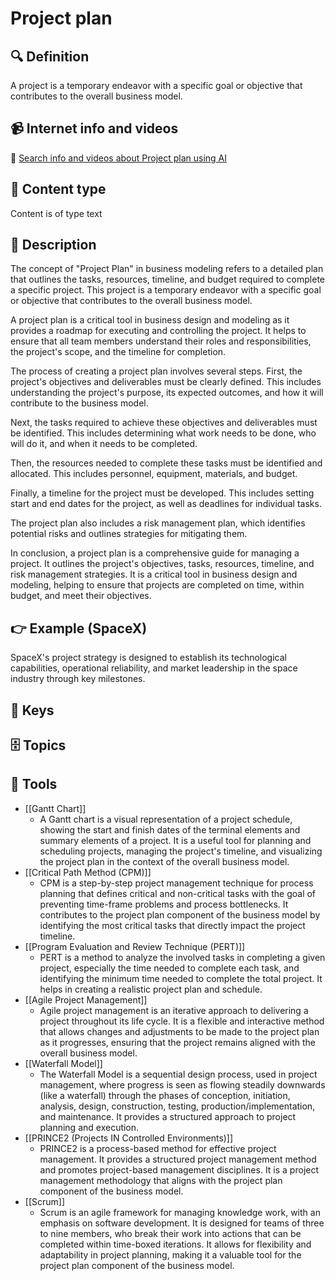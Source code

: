 
# Project plan


## 🔍 Definition
A project is a temporary endeavor with a specific goal or objective that contributes to the overall business model.


## 📹 Internet info and videos
🤖 [Search info and videos about Project plan using AI](https://www.perplexity.ai/search?q=videos+about+Project+plan:+A+project+is+a+temporary+endeavor+with+a+specific+goal+or+objective+that+contributes+to+the+overall+business+model.
)

## 📰 Content type 
Content is of type text

## 📖 Description
The concept of "Project Plan" in business modeling refers to a detailed plan that outlines the tasks, resources, timeline, and budget required to complete a specific project. This project is a temporary endeavor with a specific goal or objective that contributes to the overall business model. 

A project plan is a critical tool in business design and modeling as it provides a roadmap for executing and controlling the project. It helps to ensure that all team members understand their roles and responsibilities, the project's scope, and the timeline for completion. 

The process of creating a project plan involves several steps. First, the project's objectives and deliverables must be clearly defined. This includes understanding the project's purpose, its expected outcomes, and how it will contribute to the business model.

Next, the tasks required to achieve these objectives and deliverables must be identified. This includes determining what work needs to be done, who will do it, and when it needs to be completed. 

Then, the resources needed to complete these tasks must be identified and allocated. This includes personnel, equipment, materials, and budget. 

Finally, a timeline for the project must be developed. This includes setting start and end dates for the project, as well as deadlines for individual tasks. 

The project plan also includes a risk management plan, which identifies potential risks and outlines strategies for mitigating them. 

In conclusion, a project plan is a comprehensive guide for managing a project. It outlines the project's objectives, tasks, resources, timeline, and risk management strategies. It is a critical tool in business design and modeling, helping to ensure that projects are completed on time, within budget, and meet their objectives.

## 👉 Example (SpaceX)

SpaceX's project strategy is designed to establish its technological capabilities, operational reliability, and market leadership in the space industry through key milestones.

## 🔑 Keys



## 🗄️ Topics


## 🧰 Tools
- [[Gantt Chart]]
  - A Gantt chart is a visual representation of a project schedule, showing the start and finish dates of the terminal elements and summary elements of a project. It is a useful tool for planning and scheduling projects, managing the project's timeline, and visualizing the project plan in the context of the overall business model.
- [[Critical Path Method (CPM)]]
  - CPM is a step-by-step project management technique for process planning that defines critical and non-critical tasks with the goal of preventing time-frame problems and process bottlenecks. It contributes to the project plan component of the business model by identifying the most critical tasks that directly impact the project timeline.
- [[Program Evaluation and Review Technique (PERT)]]
  - PERT is a method to analyze the involved tasks in completing a given project, especially the time needed to complete each task, and identifying the minimum time needed to complete the total project. It helps in creating a realistic project plan and schedule.
- [[Agile Project Management]]
  - Agile project management is an iterative approach to delivering a project throughout its life cycle. It is a flexible and interactive method that allows changes and adjustments to be made to the project plan as it progresses, ensuring that the project remains aligned with the overall business model.
- [[Waterfall Model]]
  - The Waterfall Model is a sequential design process, used in project management, where progress is seen as flowing steadily downwards (like a waterfall) through the phases of conception, initiation, analysis, design, construction, testing, production/implementation, and maintenance. It provides a structured approach to project planning and execution.
- [[PRINCE2 (Projects IN Controlled Environments)]]
  - PRINCE2 is a process-based method for effective project management. It provides a structured project management method and promotes project-based management disciplines. It is a project management methodology that aligns with the project plan component of the business model.
- [[Scrum]]
  - Scrum is an agile framework for managing knowledge work, with an emphasis on software development. It is designed for teams of three to nine members, who break their work into actions that can be completed within time-boxed iterations. It allows for flexibility and adaptability in project planning, making it a valuable tool for the project plan component of the business model.
